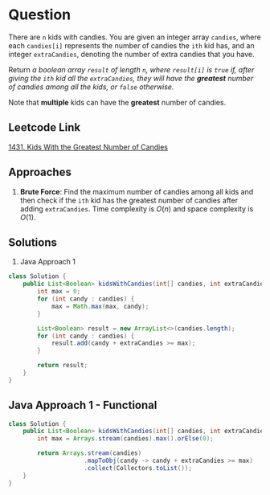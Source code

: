# Question

There are `n` kids with candies. You are given an integer array `candies`, where each `candies[i]` represents the number of candies the `ith` kid has, and an integer `extraCandies`, denoting the number of extra candies that you have.

Return _a boolean array `result` of length `n`, where `result[i]` is `true` if, after giving the `ith` kid all the `extraCandies`, they will have the **greatest** number of candies among all the kids, or `false` otherwise._

Note that **multiple** kids can have the **greatest** number of candies.

## Leetcode Link

[1431. Kids With the Greatest Number of Candies](https://leetcode.com/problems/kids-with-the-greatest-number-of-candies/)

## Approaches

1. **Brute Force**: Find the maximum number of candies among all kids and then check if the `ith` kid has the greatest number of candies after adding `extraCandies`. Time complexity is $O(n)$ and space complexity is $O(1)$.

## Solutions

1. Java Approach 1

```java
class Solution {
    public List<Boolean> kidsWithCandies(int[] candies, int extraCandies) {
        int max = 0;
        for (int candy : candies) {
            max = Math.max(max, candy);
        }

        List<Boolean> result = new ArrayList<>(candies.length);
        for (int candy : candies) {
            result.add(candy + extraCandies >= max);
        }

        return result;
    }
}
```

## Java Approach 1 - Functional

```java
class Solution {
    public List<Boolean> kidsWithCandies(int[] candies, int extraCandies) {
        int max = Arrays.stream(candies).max().orElse(0);

        return Arrays.stream(candies)
                     .mapToObj(candy -> candy + extraCandies >= max)
                     .collect(Collectors.toList());
    }
}
```
